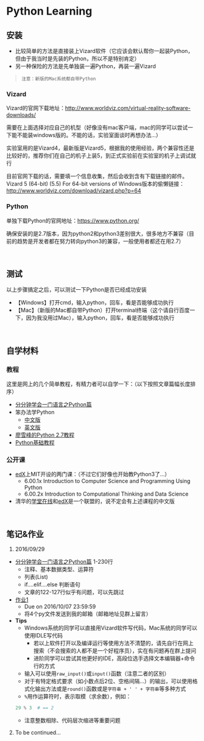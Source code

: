 # Python Learning

## 安装

* 比较简单的方法是直接装上Vizard软件（它应该会默认帮你一起装Python，但由于我当时是先装的Python，所以不是特别肯定）
* 另一种保险的方法是先单独装一遍Python，再装一遍Vizard

>     注意：新版的Mac系统都自带Python

### Vizard

Vizard的官网下载地址：http://www.worldviz.com/virtual-reality-software-downloads/

需要在上面选择对应自己的机型（好像没有mac客户端，mac的同学可以尝试一下能不能装windows版的。不能的话，实验室面谈时再想办法...）

实验室用的是Vizard4，最新版是Vizard5，根据我的使用经验，两个兼容性还是比较好的，推荐你们在自己的机子上装5，到正式实验前在实验室的机子上调试就行

目前官网下载的话，需要填一个信息收集，然后会收到含有下载链接的邮件。Vizard 5 (64-bit) (5.5) For 64-bit versions of Windows版本的偷懒链接：http://www.worldviz.com/download/vizard.php?p=64

### Python

单独下载Python的官网地址：https://www.python.org/

确保安装的是2.7版本，因为python2和python3差别很大，很多地方不兼容（目前的趋势是开发者都在努力转向python3的兼容，一般使用者都还在用2.7）

<br/>

## 测试

以上步骤搞定之后，可以测试一下Python是否已经成功安装

* 【Windows】打开cmd，输入python，回车，看是否能够成功执行
* 【Mac】（新版的Mac都自带Python）打开terminal终端（这个请自行百度一下，因为我没用过Mac），输入python，回车，看是否能够成功执行

<br/>

## 自学材料

### 教程

这里是网上的几个简单教程，有精力者可以自学一下：（以下按照文章篇幅长度排序）

* [分分钟学会一门语言之Python篇](http://www.code123.cc/1049.html)
* 笨办法学Python
  * [中文版](https://flyouting.gitbooks.io/learn-python-the-hard-way-cn/content/index.html)
  * [英文版](https://learnpythonthehardway.org/book/)
* [廖雪峰的Python 2.7教程](http://www.liaoxuefeng.com/wiki/001374738125095c955c1e6d8bb493182103fac9270762a000)
* [Python基础教程](http://www.runoob.com/python/python-tutorial.html)

### 公开课

* [edX](https://www.edx.org/)上MIT开设的两门课：（不过它们好像也开始教Python3了...）
  * 6.00.1x Introduction to Computer Science and Programming Using Python
  * 6.00.2x Introduction to Computational Thinking and Data Science
* 清华的[学堂在线](https://www.xuetangx.com/)和[edX](https://www.edx.org/)是一个联盟的，说不定会有上述课程的中文版

<br/>

## 笔记&作业

1. 2016/09/29
  * [分分钟学会一门语言之Python篇](http://www.code123.cc/1049.html) 1-230行
    * 注释、基本数据类型、运算符
    * 列表(List)
    * if....elif....else 判断语句
    * 文章的122-127行似乎有问题，可以先跳过
  * [作业1](https://github.com/wyfsh/python_learning/blob/master/exercises/ex1.md)
    * Due on 2016/10/07 23:59:59
    * 将4个py文件发送到我的邮箱（邮箱地址见群上留言）
  * __Tips__
    * Windows系统的同学可以直接用Vizard软件写代码，Mac系统的同学可以使用IDLE写代码
      * 若以上软件打开以及编译运行等使用方法不清楚的，请先自行在网上搜索（不会搜索的人都不是一个好程序员），实在有问题再在群上提问
      * 进阶同学可以尝试其他更好的IDE，高段位选手选择文本编辑器+命令行的方式
    * 输入可以使用`raw_input()`或`input()`函数（注意二者的区别）
    * 对于有特定格式要求（如小数点后2位、空格间隔…）的输出，可以使用格式化输出方法或是`round()`函数或是`字符串 + ' ' + 字符串`等多种方式
    * `%`用作运算符时，表示取模（求余数），例如：
    ``` python
    29 % 3  # == 2
    ```
    * 注意整数相除、代码层次缩进等重要问题

2. To be continued...

